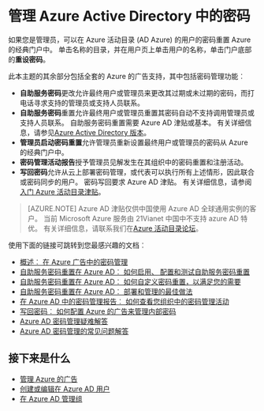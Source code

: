 <properties
    pageTitle="在 Azure Active Directory 中的密码管理 |Microsoft Azure"
    description="如何管理 Azure Active Directory 中的密码。"
    services="active-directory"
    documentationCenter=""
    authors="curtand"
    manager="femila"
    editor=""/>

<tags
    ms.service="active-directory"
    ms.workload="identity"
    ms.tgt_pltfrm="na"
    ms.devlang="na"
    ms.topic="article"
    ms.date="08/23/2016"
    ms.author="curtand"/>

# <a name="manage-passwords-in-azure-active-directory"></a>管理 Azure Active Directory 中的密码

如果您是管理员，可以在 Azure 活动目录 (AD Azure) 的用户的密码重置 Azure 的经典门户中。 单击名称的目录，并在用户页上单击用户的名称，单击门户底部的**重设密码**。

此本主题的其余部分包括全套的 Azure 的广告支持，其中包括密码管理功能︰

- **自助服务密码**更改允许最终用户或管理员来更改其过期或未过期的密码，而打电话寻求支持的管理员或支持人员联系。
- **自助服务密码**重置允许最终用户或管理员重置其密码自动不支持调用管理员或支持人员联系。 自助服务密码重置需要 Azure AD 津贴或基本。 有关详细信息，请参见[Azure Active Directory 版本](active-directory-editions.md)。
- **管理员启动密码重置**允许管理员重新设置最终用户或管理员的密码从 Azure 的经典门户中。
- **密码管理活动报告**授予管理员见解发生在其组织中的密码重置和注册活动。
- **写回密码**允许从云上部署密码管理，或代表可以执行所有上述情形，因此联合或密码同步的用户。 密码写回要求 Azure AD 津贴。 有关详细信息，请参阅[入门 Azure 活动目录津贴](active-directory-get-started-premium.md)。

> [AZURE.NOTE]
> Azure AD 津贴仅供中国使用 Azure AD 全球通用实例的客户。 当前 Microsoft Azure 服务由 21Vianet 中国中不支持 azure AD 特优。 有关详细信息，请联系我们在[Azure 活动目录论坛](https://feedback.azure.com/forums/169401-azure-active-directory/)。

使用下面的链接可跳转到您最感兴趣的文档︰

- [概述︰ 在 Azure 广告中的密码管理](active-directory-passwords-how-it-works.md)
- [自助服务密码重置在 Azure AD︰ 如何启用、 配置和测试自助服务密码重置](active-directory-passwords-getting-started.md#enable-users-to-reset-their-azure-ad-passwords)
- [自助服务密码重置在 Azure AD︰ 如何自定义密码重置，以满足您的需要](active-directory-passwords-customize.md)
- [自助服务密码重置在 Azure AD︰ 部署和管理的最佳做法](active-directory-passwords-best-practices.md)
- [在 Azure AD 中的密码管理报告︰ 如何查看您组织中的密码管理活动](active-directory-passwords-get-insights.md)
- [写回密码︰ 如何配置 Azure 的广告来管理内部密码](active-directory-passwords-getting-started.md#enable-users-to-reset-or-change-their-ad-passwords)
- [Azure AD 密码管理疑难解答](active-directory-passwords-troubleshoot.md)
- [Azure AD 密码管理的常见问题解答](active-directory-passwords-faq.md)


## <a name="whats-next"></a>接下来是什么

- [管理 Azure 的广告](active-directory-administer.md)
- [创建或编辑在 Azure AD 用户](active-directory-create-users.md)
- [在 Azure AD 管理组](active-directory-manage-groups.md)
